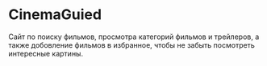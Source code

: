 # CinemaGuied
Сайт по поиску фильмов, просмотра категорий фильмов и трейлеров, а также добовление фильмов в избранное, чтобы не забыть посмотреть интересные картины.
